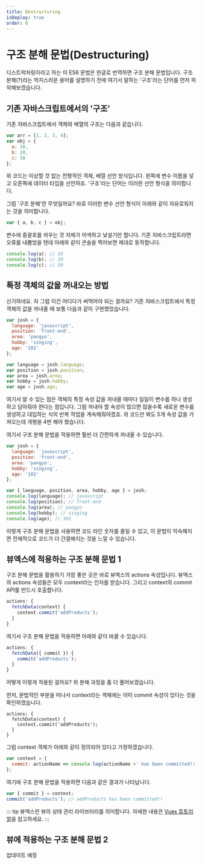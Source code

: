 ```yaml
---
title: Destructuring
isDeploy: true
order: 6
---
```


# 구조 분해 문법(Destructuring)

디스트럭처링이라고 하는 이 ES6 문법은 한글로 번역하면 구조 분해 문법입니다. 구조 분해(?)라는 억지스러운 용어를 설명하기 전에 여기서 말하는 '구조'라는 단어를 먼저 파악해보겠습니다.

## 기존 자바스크립트에서의 '구조'

기존 자바스크립트에서 객체와 배열의 구조는 다음과 같습니다.

```js
var arr = [1, 2, 3, 4];
var obj = {
  a: 10,
  b: 20,
  c: 30
};
```

위 코드는 이상할 것 없는 전형적인 객체, 배열 선언 방식입니다. 왼쪽에 변수 이름을 넣고 오른쪽에 데이터 타입을 선언하죠. '구조'라는 단어는 이러한 선언 형식을 의미합니다.

그럼 '구조 분해'란 무엇일까요? 바로 이러한 변수 선언 형식이 아래와 같이 자유로워지는 것을 의미합니다.

```js
var { a, b, c } = obj;
```

변수에 중괄호를 씌우는 것 자체가 어색하고 낯설기만 합니다. 기존 자바스크립트라면 오류를 내뿜었을 텐데 아래와 같이 콘솔을 찍어보면 제대로 동작합니다.

```js
console.log(a); // 10
console.log(b); // 20
console.log(c); // 30
```

## 특정 객체의 값을 꺼내오는 방법

신기하네요. 자 그럼 이건 어디다가 써먹어야 되는 걸까요?
기존 자바스크립트에서 특정 객체의 값을 꺼내올 때 보통 다음과 같이 구현했었습니다.

```js
var josh = {
  language: 'javascript',
  position: 'front-end',
  area: 'pangyo',
  hobby: 'singing',
  age: '102'
};

var language = josh.language;
var position = josh.position;
var area = josh.area;
var hobby = josh.hobby;
var age = josh.age;
```

여기서 알 수 있는 점은 객체의 특정 속성 값을 꺼내올 때마다 일일이 변수를 하나 생성하고 담아줘야 한다는 점입니다.
그럼 꺼내야 할 속성이 많으면 많을수록 새로운 변수를 생성하고 대입하는 식의 반복 작업을 계속해줘야겠죠.
위 코드만 봐도 5개 속성 값을 가져오는데 개행을 4번 해야 했습니다.

여기서 구조 분해 문법을 적용하면 훨씬 더 간편하게 꺼내올 수 있습니다.

```js
var josh = {
  language: 'javascript',
  position: 'front-end',
  area: 'pangyo',
  hobby: 'singing',
  age: '102'
};

var { language, position, area, hobby, age } = josh;
console.log(language); // javascript
console.log(position); // front-end
console.log(area); // pangyo
console.log(hobby); // singing
console.log(age); // 102
```

이렇게 구조 분해 문법을 사용하면 코드 라인 숫자를 줄일 수 있고, 이 문법이 익숙해지면 전체적으로 코드가 더 간결해지는 것을 느낄 수 있습니다.

## 뷰엑스에 적용하는 구조 분해 문법 1

구조 분해 문법을 활용하기 가장 좋은 곳은 바로 뷰엑스의 actions 속성입니다. 뷰엑스의 actions 속성들은 모두 context라는 인자를 받습니다. 그리고 context의 commit API를 반드시 호출합니다.

```js
actions: {
  fetchData(context) {
    context.commit('addProducts');
  }
}
```

여기서 구조 분해 문법을 적용하면 아래와 같이 바꿀 수 있습니다.

```js
actions: {
  fetchData({ commit }) {
    commit('addProducts');
  }
}
```

어떻게 이렇게 적용된 걸까요? 위 분해 과정을 좀 더 풀어보겠습니다.

먼저, 문법적인 부분을 떠나서 context라는 객체에는 이미 commit 속성이 있다는 것을 확인하였습니다.

```js{3}
actions: {
  fetchData(context) {
    context.commit('addProducts');
  }
}
```

그럼 context 객체가 아래와 같이 정의되어 있다고 가정하겠습니다.

```js
var context = {
  commit: actionName => console.log(actionName +' has been committed!!')
};
```

여기에 구조 분해 문법을 적용하면 다음과 같은 결과가 나타납니다.

```js
var { commit } = context;
commit('addProducts'); // addProducts has been committed!!
```

::: tip
뷰엑스란 뷰의 상태 관리 라이브러리를 의미합니다. 자세한 내용은 [Vuex 튜토리얼](https://joshua1988.github.io/web-development/vuejs/vuex-start/)을 참고하세요.
:::

## 뷰에 적용하는 구조 분해 문법 2

업데이트 예정